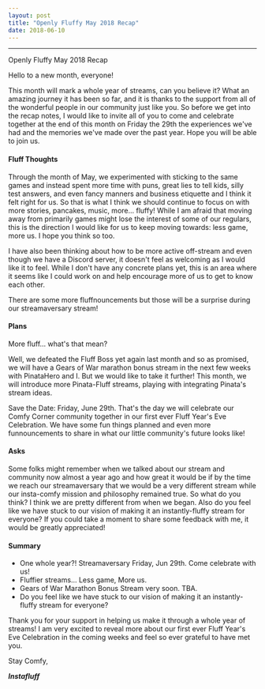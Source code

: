 ```yaml
---
layout: post
title: "Openly Fluffy May 2018 Recap"
date: 2018-06-10
---
```


--------------------------

Openly Fluffy May 2018 Recap

Hello to a new month, everyone!

This month will mark a whole year of streams, can you believe it? What an amazing journey it has been so far, and it is thanks to the support from all of the wonderful people in our community just like you. So before we get into the recap notes, I would like to invite all of you to come and celebrate together at the end of this month on Friday the 29th the experiences we've had and the memories we've made over the past year. Hope you will be able to join us.

#### Fluff Thoughts ####

Through the month of May, we experimented with sticking to the same games and instead spent more time with puns, great lies to tell kids, silly test answers, and even fancy manners and business etiquette and I think it felt right for us. So that is what I think we should continue to focus on with more stories, pancakes, music, more... fluffy! While I am afraid that moving away from primarily games might lose the interest of some of our regulars, this is the direction I would like for us to keep moving towards: less game, more us. I hope you think so too.

I have also been thinking about how to be more active off-stream and even though we have a Discord server, it doesn't feel as welcoming as I would like it to feel. While I don't have any concrete plans yet, this is an area where it seems like I could work on and help encourage more of us to get to know each other.

There are some more fluffnouncements but those will be a surprise during our streamaversary stream!

#### Plans ####

More fluff... what's that mean?

Well, we defeated the Fluff Boss yet again last month and so as promised, we will have a Gears of War marathon bonus stream in the next few weeks with PinataHero and I. But we would like to take it further! This month, we will introduce more Pinata-Fluff streams, playing with integrating Pinata's stream ideas.

Save the Date: Friday, June 29th. That's the day we will celebrate our Comfy Corner community together in our first ever Fluff Year's Eve Celebration. We have some fun things planned and even more funnouncements to share in what our little community's future looks like!

#### Asks ####

Some folks might remember when we talked about our stream and community now almost a year ago and how great it would be if by the time we reach our streamaversary that we would be a very different stream while our insta-comfy mission and philosophy remained true. So what do you think? I think we are pretty different from when we began. Also do you feel like we have stuck to our vision of making it an instantly-fluffy stream for everyone? If you could take a moment to share some feedback with me, it would be greatly appreciated!

#### Summary ####

* One whole year?! Streamaversary Friday, Jun 29th. Come celebrate with us!
* Fluffier streams... Less game, More us.
* Gears of War Marathon Bonus Stream very soon. TBA.
* Do you feel like we have stuck to our vision of making it an instantly-fluffy stream for everyone?

Thank you for your support in helping us make it through a whole year of streams! I am very excited to reveal more about our first ever Fluff Year's Eve Celebration in the coming weeks and feel so ever grateful to have met you.

Stay Comfy,

***Instafluff***
